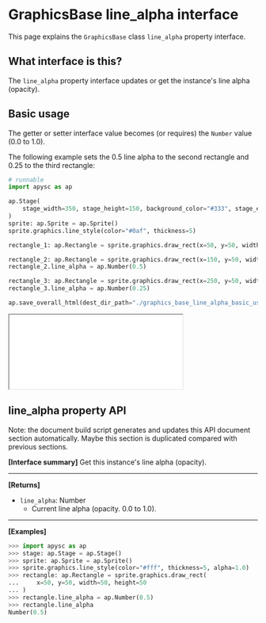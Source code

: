 # GraphicsBase line_alpha interface

This page explains the `GraphicsBase` class `line_alpha` property interface.

## What interface is this?

The `line_alpha` property interface updates or get the instance's line alpha (opacity).

## Basic usage

The getter or setter interface value becomes (or requires) the `Number` value (0.0 to 1.0).

The following example sets the 0.5 line alpha to the second rectangle and 0.25 to the third rectangle:

```py
# runnable
import apysc as ap

ap.Stage(
    stage_width=350, stage_height=150, background_color="#333", stage_elem_id="stage"
)
sprite: ap.Sprite = ap.Sprite()
sprite.graphics.line_style(color="#0af", thickness=5)

rectangle_1: ap.Rectangle = sprite.graphics.draw_rect(x=50, y=50, width=50, height=50)

rectangle_2: ap.Rectangle = sprite.graphics.draw_rect(x=150, y=50, width=50, height=50)
rectangle_2.line_alpha = ap.Number(0.5)

rectangle_3: ap.Rectangle = sprite.graphics.draw_rect(x=250, y=50, width=50, height=50)
rectangle_3.line_alpha = ap.Number(0.25)

ap.save_overall_html(dest_dir_path="./graphics_base_line_alpha_basic_usage/")
```

<iframe src="static/graphics_base_line_alpha_basic_usage/index.html" width="350" height="150"></iframe>


## line_alpha property API

<!-- Docstring: apysc._display.line_alpha_interface.LineAlphaInterface.line_alpha -->

<span class="inconspicuous-txt">Note: the document build script generates and updates this API document section automatically. Maybe this section is duplicated compared with previous sections.</span>

**[Interface summary]** Get this instance's line alpha (opacity).<hr>

**[Returns]**

- `line_alpha`: Number
  - Current line alpha (opacity. 0.0 to 1.0).

<hr>

**[Examples]**

```py
>>> import apysc as ap
>>> stage: ap.Stage = ap.Stage()
>>> sprite: ap.Sprite = ap.Sprite()
>>> sprite.graphics.line_style(color="#fff", thickness=5, alpha=1.0)
>>> rectangle: ap.Rectangle = sprite.graphics.draw_rect(
...     x=50, y=50, width=50, height=50
... )
>>> rectangle.line_alpha = ap.Number(0.5)
>>> rectangle.line_alpha
Number(0.5)
```